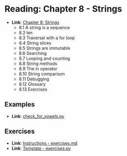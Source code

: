 
# Reading: Chapter 8 - Strings
- **Link**: [Chapter 8: Strings](https://greenteapress.com/thinkpython2/html/thinkpython2009.html)
  - 8.1 A string is a sequence
  - 8.2 len
  - 8.3 Traversal with a for loop
  - 8.4 String slices
  - 8.5 Strings are immutable
  - 8.6 Searching
  - 8.7 Looping and counting
  - 8.8 String methods
  - 8.9 The in operator
  - 8.10 String comparison
  - 8.11 Debugging
  - 8.12 Glossary
  - 8.13 Exercises


## Examples
  - **Link**: [check_for_vowels.py](./check_for_vowels.py)

## Exercises
  - **Link**: [Instructions - exercises.md](./exercises.md)
  - **Link**: [Template - exercises.py](./exercises.py)
